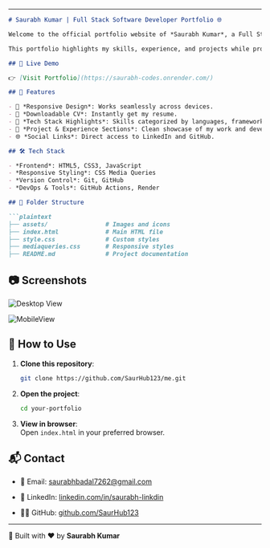 
----------

```markdown
# Saurabh Kumar | Full Stack Software Developer Portfolio 🌐

Welcome to the official portfolio website of *Saurabh Kumar*, a Full Stack Software Developer with expertise in *Flutter*, *Node.js*, *JavaScript*, *TypeScript* and modern development stacks.

This portfolio highlights my skills, experience, and projects while providing an easy way for potential collaborators, recruiters, and clients to connect.

## 🚀 Live Demo

👉 [Visit Portfolio](https://saurabh-codes.onrender.com/)

## 🧩 Features

- 📱 *Responsive Design*: Works seamlessly across devices.
- 📄 *Downloadable CV*: Instantly get my resume.
- 🧠 *Tech Stack Highlights*: Skills categorized by languages, frameworks, and tools.
- 💼 *Project & Experience Sections*: Clean showcase of my work and development history.
- 🌐 *Social Links*: Direct access to LinkedIn and GitHub.

## 🛠️ Tech Stack

- *Frontend*: HTML5, CSS3, JavaScript
- *Responsive Styling*: CSS Media Queries
- *Version Control*: Git, GitHub
- *DevOps & Tools*: GitHub Actions, Render

## 📁 Folder Structure

```plaintext
├── assets/                # Images and icons
├── index.html             # Main HTML file
├── style.css              # Custom styles
├── mediaqueries.css       # Responsive styles
├── README.md              # Project documentation

```

## 📷 Screenshots

![Desktop View](https://saurabh-codes.onrender.com/)

![MobileView](https://saurabh-codes.onrender.com/)

## 📄 How to Use

1.  **Clone this repository**:
    
    ```bash
    git clone https://github.com/SaurHub123/me.git
    
    ```
    
2.  **Open the project**:
    
    ```bash
    cd your-portfolio
    
    ```
    
3.  **View in browser**:  
    Open `index.html` in your preferred browser.
    

## 📬 Contact

-   📧 Email: [saurabhbadal7262@gmail.com](mailto:saurabhbadal7262@gmail.com)
    
-   💼 LinkedIn: [linkedin.com/in/saurabh-linkdin](https://www.linkedin.com/in/saurabh-linkdin/)
    
-   🧑‍💻 GitHub: [github.com/SaurHub123](https://github.com/SaurHub123)
    

----------

📝 Built with ❤️ by **Saurabh Kumar**

````